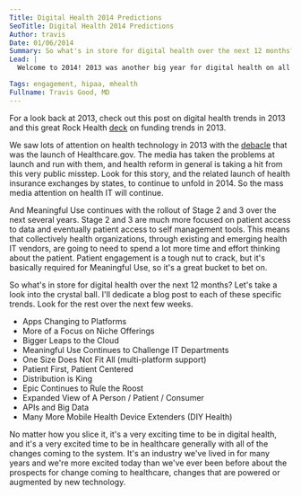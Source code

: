 ```yaml
---
Title: Digital Health 2014 Predictions
SeoTitle: Digital Health 2014 Predictions
Author: travis
Date: 01/06/2014
Summary: So what's in store for digital health over the next 12 months? Let's take a look into the crystal ball.
Lead: |
  Welcome to 2014! 2013 was another big year for digital health on all fronts. While widespread disruption didn't happened in healthcare in 2013, we did see lots of great progress on technology and business fronts, and we're starting to see more concrete evidence around new and emerging models of care, many of which rely highly on new, modern technologies. It takes time for change to take hold in an industry as large as healthcare, but talking to people inside and outside of the industry gives us the sense that we're past the tipping point.

Tags: engagement, hipaa, mhealth
Fullname: Travis Good, MD
---
```

For a look back at 2013, check out this post on digital health trends in 2013 and this great Rock Health [deck](http://www.slideshare.net/RockHealth/digital-health-funding-2013-year-in-review-by-rockhealth) on funding trends in 2013.

We saw lots of attention on health technology in 2013 with the [debacle](http://histalkmobile.com/the-train-wreck-known-as-healthcare-gov/) that was the launch of Healthcare.gov. The media has taken the problems at launch and run with them, and health reform in general is taking a hit from this very public misstep. Look for this story, and the related launch of health insurance exchanges by states, to continue to unfold in 2014. So the mass media attention on health IT will continue.

And Meaningful Use continues with the rollout of Stage 2 and 3 over the next several years. Stage 2 and 3 are much more focused on patient access to data and eventually patient access to self management tools. This means that collectively health organizations, through existing and emerging health IT vendors, are going to need to spend a lot more time and effort thinking about the patient. Patient engagement is a tough nut to crack, but it's basically required for Meaningful Use, so it's a great bucket to bet on.

So what's in store for digital health over the next 12 months? Let's take a look into the crystal ball. I'll dedicate a blog post to each of these specific trends. Look for the rest over the next few weeks.

- Apps Changing to Platforms
- More of a Focus on Niche Offerings
- Bigger Leaps to the Cloud
- Meaningful Use Continues to Challenge IT Departments
- One Size Does Not Fit All (multi-platform support)
- Patient First, Patient Centered
- Distribution is King
- Epic Continues to Rule the Roost
- Expanded View of A Person / Patient / Consumer
- APIs and Big Data
- Many More Mobile Health Device Extenders (DIY Health)

No matter how you slice it, it's a very exciting time to be in digital health, and it's a very excited time to be in healthcare generally with all of the changes coming to the system. It's an industry we've lived in for many years and we're more excited today than we've ever been before about the prospects for change coming to healthcare, changes that are powered or augmented by new technology.

